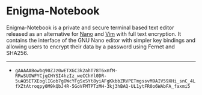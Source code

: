 # Enigma-Notebook
Enigma-Notebook is a private and secure terminal based text editor released as an alternative for [Nano](https://github.com/madnight/nano) and [Vim](https://github.com/vim/vim) with full text encryption. It contains the interface of the GNU Nano editor with simpler key bindings and allowing users to encrypt their data by a password using Fernet and SHA256.

---
- ``` gAAAAABowbq90ZJz0wETXGC3k2ahT78T6xmfM-RRwSUOWFYCjqCHYSI4hzIz_weCChYl0DR-5uAQ5ETXEoglIGob7gOWcYFgSxSYt8yiAFgKkbbZRVPETmgssvM9AIV59XHi_snC_4LfXZtAtroqpy0M9kQbJ4R-5GoVFMTPTzMH-3kj3hBAQ-UL1ytFR0o6WAbFA_faxmi5 ```
